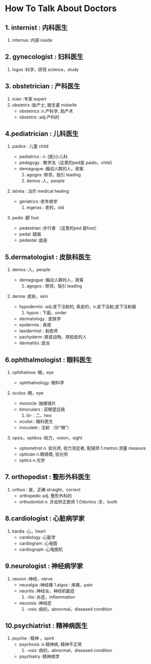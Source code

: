 # How To Talk About Doctors

## 1. internist          : 内科医生

1. internus             :内部  inside 

## 2. gynecologist       : 妇科医生   

1. logos                 :科学，研究 science，study


## 3. obstetrician       : 产科医生

1. ician                  :专家 expert
2. obstetrix            :助产士, 接生婆 midwife
	- obstetrics         :n.产科学, 助产术
	- obstetric           :adj.产科的

## 4.pediatrician       : 儿科医生

1. paidos             :  儿童 child
	- pediatrics       :  n. [医]小儿科
	- pedagogy        : 教学法（这里的ped是 paido，child）
	- demagogue			 :煽动人群的人，政客
		1. agogos 		:带领，指引 leading
		2. demos 		:人，people
2. iatreia               : 治疗 medical healing
	- geriatrics         :老年病学
		1. mgeras           :   老的，old


3. pedis                 :脚 foot
	- pedestrian        :步行者 （这里的ped 是foot）
	- pedal				:踏板	
	- pedestal			:底座



## 5.dermatologist      : 皮肤科医生

1. demos               :人，people
	- demagogue      :煽动人群的人，政客
		1. agogos     :         带领，指引 leading

2. derma               :皮肤，skin
	- hypodermic      :adj.皮下注射的, 表皮的，n.皮下注射,皮下注射器
		1. hypos       :         下面，under
	- dermatology    : 皮肤学
	- epidermis       :  表皮
	- taxidermist      :  剥皮师
	- pachyderm       	:厚皮动物，厚脸皮的人
	- dermatitis         :皮炎



## 6.ophthalmologist    : 眼科医生

1. ophthalmos       	:眼，eye
	- ophthalmology 	:眼科学
2. oculus               :眼，eye
	- monocle          	:独眼镜片
	- binoculars      	: 双眼望远镜
		1. bi-			: 二，two
	- oculist   		:	眼科医生
	- inoculate     	:   注射 （针“眼”）

3. opsis，optikos  :视力，vision，sight
	- optometrist      n. 验光师, 视力测定者, 配镜师
		1.metron              测量 measure
	- optician           n.眼镜商, 验光师
	- optics              n.光学

		   

## 7. orthopedist       : 整形外科医生

1. orthos             : 直，正确 straight，correct
	- orthopedic      adj. 整形外科的 
	- orthodontist    n. 牙齿矫正医师
		1.Odontos           :牙，tooth

## 8.cardiologist       : 心脏病学家

1. kardia              :心，heart
	- cardiology      :心脏学
	- cardiogram     :心电图
	- cardiograph    :心电图机
	


## 9.neurologist        : 神经病学家

1. neuron            :神经，nerve
	- neuralgia        :神经痛
		1.algos            :   疼痛，pain
	- neuritis            :神经炎，神经机能症
		1. -itis           :炎症，inflammation
	- neurosis			:神经症
		1. -osis         :病的，abnormal，diseased condition



## 10.psychiatrist 		: 精神病医生

1. psyche            	: 精神 ，spirit
	- psychosis        :n.精神病, 精神不正常
		1. -osis         :病的，abnormal，diseased condition
	- psychiatry        :精神病学




